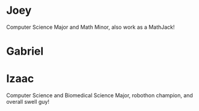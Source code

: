 # Joey
Computer Science Major and Math Minor, also work as a MathJack!

# Gabriel

# Izaac

Computer Science and Biomedical Science Major, robothon champion, and overall swell guy!
